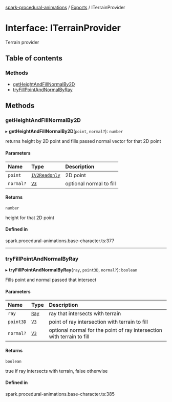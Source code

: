 [spark-procedural-animations](../README.md) / [Exports](../modules.md) / ITerrainProvider

# Interface: ITerrainProvider

Terrain provider

## Table of contents

### Methods

- [getHeightAndFillNormalBy2D](ITerrainProvider.md#getheightandfillnormalby2d)
- [tryFillPointAndNormalByRay](ITerrainProvider.md#tryfillpointandnormalbyray)

## Methods

### getHeightAndFillNormalBy2D

▸ **getHeightAndFillNormalBy2D**(`point`, `normal?`): `number`

returns height by 2D point and fills passed normal vector for that 2D point

#### Parameters

| Name | Type | Description |
| :------ | :------ | :------ |
| `point` | [`IV2Readonly`](IV2Readonly.md) | 2D point |
| `normal?` | [`V3`](../classes/V3.md) | optional normal to fill |

#### Returns

`number`

height for that 2D point

#### Defined in

spark.procedural-animations.base-character.ts:377

___

### tryFillPointAndNormalByRay

▸ **tryFillPointAndNormalByRay**(`ray`, `point3D`, `normal?`): `boolean`

Fills point and normal passed that intersect

#### Parameters

| Name | Type | Description |
| :------ | :------ | :------ |
| `ray` | [`Ray`](../classes/Ray.md) | ray that intersects with terrain |
| `point3D` | [`V3`](../classes/V3.md) | point of ray intersection with terrain to fill |
| `normal?` | [`V3`](../classes/V3.md) | optional normal for the point of ray intersection with terrain to fill |

#### Returns

`boolean`

true if ray intersects with terrain, false otherwise

#### Defined in

spark.procedural-animations.base-character.ts:385
